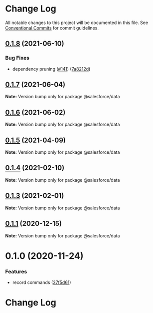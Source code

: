 # Change Log

All notable changes to this project will be documented in this file.
See [Conventional Commits](https://conventionalcommits.org) for commit guidelines.

## [0.1.8](https://github.com/salesforcecli/data/compare/@salesforce/data@0.1.7...@salesforce/data@0.1.8) (2021-06-10)


### Bug Fixes

* dependency pruning ([#141](https://github.com/salesforcecli/data/issues/141)) ([7a8212d](https://github.com/salesforcecli/data/commit/7a8212d7d99e1cddc8a9f2fbaaea7abd2fea181f))





## [0.1.7](https://github.com/salesforcecli/data/compare/@salesforce/data@0.1.6...@salesforce/data@0.1.7) (2021-06-04)

**Note:** Version bump only for package @salesforce/data





## [0.1.6](https://github.com/salesforcecli/data/compare/@salesforce/data@0.1.5...@salesforce/data@0.1.6) (2021-06-02)

**Note:** Version bump only for package @salesforce/data





## [0.1.5](https://github.com/salesforcecli/data/compare/@salesforce/data@0.1.4...@salesforce/data@0.1.5) (2021-04-09)

**Note:** Version bump only for package @salesforce/data





## [0.1.4](https://github.com/salesforcecli/data/compare/@salesforce/data@0.1.3...@salesforce/data@0.1.4) (2021-02-10)

**Note:** Version bump only for package @salesforce/data





## [0.1.3](https://github.com/salesforcecli/data/compare/@salesforce/data@0.1.1...@salesforce/data@0.1.3) (2021-02-01)

**Note:** Version bump only for package @salesforce/data





## [0.1.1](https://github.com/salesforcecli/data/compare/@salesforce/data@0.1.0...@salesforce/data@0.1.1) (2020-12-15)

**Note:** Version bump only for package @salesforce/data

# 0.1.0 (2020-11-24)

### Features

- record commands ([37f5d61](https://github.com/salesforcecli/data/commit/37f5d61f65055c76aceac85077fd484c810bd49c))

# Change Log
